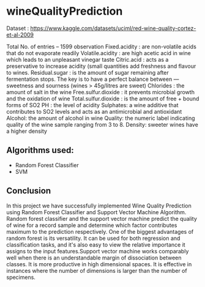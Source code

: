 # wineQualityPrediction

Dataset : https://www.kaggle.com/datasets/uciml/red-wine-quality-cortez-et-al-2009

Total No. of entries – 1599 observation
Fixed.acidity : are non-volatile acids that do not evaporate readily
Volatile.acidity : are high acetic acid in wine which leads to an unpleasant
vinegar taste
Citric.acid : acts as a preservative to increase acidity (small quantities add
freshness and flavour to wines.
Residual.sugar : is the amount of sugar remaining after fermentation
stops. The key is to have a perfect balance between — sweetness and
sourness (wines > 45g/litres are sweet)
Chlorides : the amount of salt in the wine
Free.sulfur.dioxide : it prevents microbial growth and the oxidation of
wine
Total.sulfur.dioxide : is the amount of free + bound forms of SO2
PH : the level of acidity
Sulphates: a wine additive that contributes to SO2 levels and acts as an
antimicrobial and antioxidant
Alcohol: the amount of alcohol in wine
Quality: the numeric label indicating quality of the wine sample ranging
from 3 to 8.
Density: sweeter wines have a higher density

## Algorithms used:
- Random Forest Classifier
- SVM

## Conclusion
In this project we have successfully implemented Wine Quality Prediction using
Random Forest Classifier and Support Vector Machine Algorithm. Random
forest classifier and the support vector machine predict the quality of wine for a
record sample and determine which factor contributes maximum to the
prediction respectively. One of the biggest advantages of random forest is its
versatility. It can be used for both regression and classification tasks, and it's
also easy to view the relative importance it assigns to the input features.Support
vector machine works comparably well when there is an understandable margin
of dissociation between classes. It is more productive in high dimensional
spaces. It is effective in instances where the number of dimensions is larger than
the number of specimens.
